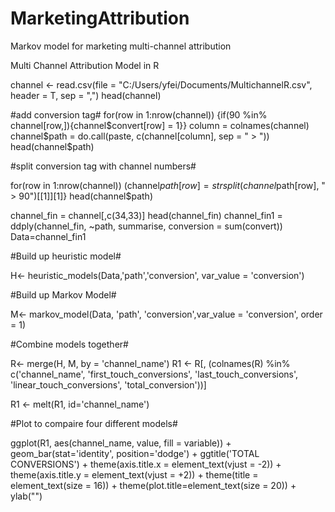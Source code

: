 # MarketingAttribution
Markov model for marketing multi-channel attribution


Multi Channel Attribution Model in R

channel <- read.csv(file = "C:/Users/yfei/Documents/MultichannelR.csv", header = T, sep = ",")
head(channel)


#add conversion tag#
   for(row in 1:nrow(channel))
{if(90 %in% channel[row,]){channel$convert[row] = 1}}
column = colnames(channel)
channel$path = do.call(paste, c(channel[column], sep = " > "))
head(channel$path)

#split conversion tag with channel numbers#

for(row in 1:nrow(channel))
(channel$path[row] = strsplit(channel$path[row], " > 90")[[1]][1]}
 head(channel$path)

 channel_fin = channel[,c(34,33)]
 head(channel_fin)
 channel_fin1 = ddply(channel_fin, ~path, summarise, conversion = sum(convert))
 Data=channel_fin1

#Build up heuristic model#

 H<- heuristic_models(Data,'path','conversion', var_value = 'conversion')

 #Build up Markov Model#
 
 M<- markov_model(Data, 'path', 'conversion',var_value = 'conversion', order = 1)

 #Combine models together#
 
 R<- merge(H, M, by = 'channel_name')
 R1 <- R[, (colnames(R) %in% c('channel_name', 'first_touch_conversions', 'last_touch_conversions', 'linear_touch_conversions', 'total_conversion'))]
 
 R1 <- melt(R1, id='channel_name')

 #Plot to compaire four different models#
 
 ggplot(R1, aes(channel_name, value, fill = variable)) +
   geom_bar(stat='identity', position='dodge') +
   ggtitle('TOTAL CONVERSIONS') +
   theme(axis.title.x = element_text(vjust = -2)) +
   theme(axis.title.y = element_text(vjust = +2)) +
   theme(title = element_text(size = 16)) +
   theme(plot.title=element_text(size = 20)) +
   ylab("")
